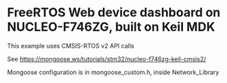# FreeRTOS Web device dashboard on NUCLEO-F746ZG, built on Keil MDK

This example uses CMSIS-RTOS v2 API calls

See https://mongoose.ws/tutorials/stm32/nucleo-f746zg-keil-cmsis2/

Mongoose configuration is in mongoose_custom.h, inside Network_Library

